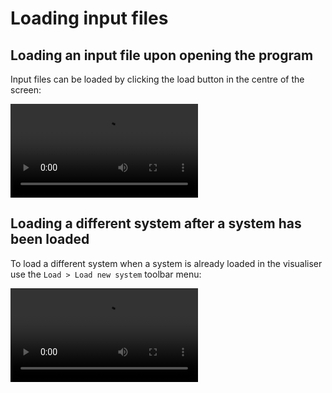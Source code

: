 # Loading input files

## Loading an input file upon opening the program

Input files can be loaded by clicking the load button in the centre of the screen:

<video controls class="video-js" data-setup='{fill: true}'>
 <source src="assets/loading.mp4" type="video/mp4"/>
</video>

## Loading a different system after a system has been loaded

To load a different system when a system is already loaded in the visualiser use
the `Load > Load new system` toolbar menu:

<video controls class="video-js" data-setup='{fill: true}'>
 <source src="assets/reloading.mp4" type="video/mp4"/>
</video>
